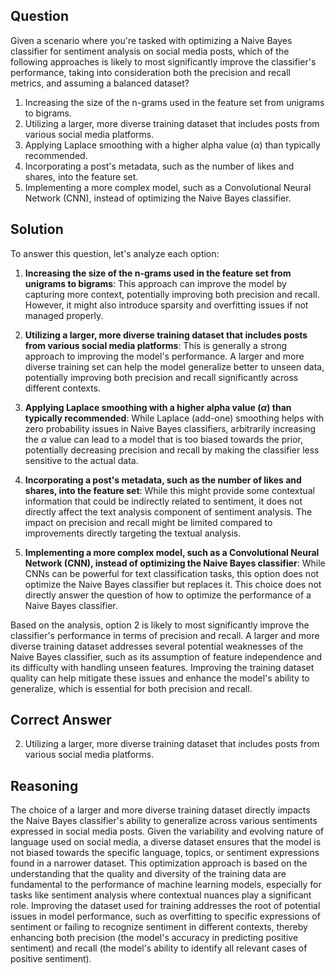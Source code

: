 ## Question

Given a scenario where you're tasked with optimizing a Naive Bayes classifier for sentiment analysis on social media posts, which of the following approaches is likely to most significantly improve the classifier's performance, taking into consideration both the precision and recall metrics, and assuming a balanced dataset?

1. Increasing the size of the n-grams used in the feature set from unigrams to bigrams.
2. Utilizing a larger, more diverse training dataset that includes posts from various social media platforms.
3. Applying Laplace smoothing with a higher alpha value ($\alpha$) than typically recommended.
4. Incorporating a post's metadata, such as the number of likes and shares, into the feature set.
5. Implementing a more complex model, such as a Convolutional Neural Network (CNN), instead of optimizing the Naive Bayes classifier.

## Solution

To answer this question, let's analyze each option:

1. **Increasing the size of the n-grams used in the feature set from unigrams to bigrams**: This approach can improve the model by capturing more context, potentially improving both precision and recall. However, it might also introduce sparsity and overfitting issues if not managed properly.

2. **Utilizing a larger, more diverse training dataset that includes posts from various social media platforms**: This is generally a strong approach to improving the model's performance. A larger and more diverse training set can help the model generalize better to unseen data, potentially improving both precision and recall significantly across different contexts.

3. **Applying Laplace smoothing with a higher alpha value ($\alpha$) than typically recommended**: While Laplace (add-one) smoothing helps with zero probability issues in Naive Bayes classifiers, arbitrarily increasing the $\alpha$ value can lead to a model that is too biased towards the prior, potentially decreasing precision and recall by making the classifier less sensitive to the actual data.

4. **Incorporating a post's metadata, such as the number of likes and shares, into the feature set**: While this might provide some contextual information that could be indirectly related to sentiment, it does not directly affect the text analysis component of sentiment analysis. The impact on precision and recall might be limited compared to improvements directly targeting the textual analysis.

5. **Implementing a more complex model, such as a Convolutional Neural Network (CNN), instead of optimizing the Naive Bayes classifier**: While CNNs can be powerful for text classification tasks, this option does not optimize the Naive Bayes classifier but replaces it. This choice does not directly answer the question of how to optimize the performance of a Naive Bayes classifier.

Based on the analysis, option 2 is likely to most significantly improve the classifier's performance in terms of precision and recall. A larger and more diverse training dataset addresses several potential weaknesses of the Naive Bayes classifier, such as its assumption of feature independence and its difficulty with handling unseen features. Improving the training dataset quality can help mitigate these issues and enhance the model's ability to generalize, which is essential for both precision and recall.

## Correct Answer

2. Utilizing a larger, more diverse training dataset that includes posts from various social media platforms.

## Reasoning

The choice of a larger and more diverse training dataset directly impacts the Naive Bayes classifier's ability to generalize across various sentiments expressed in social media posts. Given the variability and evolving nature of language used on social media, a diverse dataset ensures that the model is not biased towards the specific language, topics, or sentiment expressions found in a narrower dataset. This optimization approach is based on the understanding that the quality and diversity of the training data are fundamental to the performance of machine learning models, especially for tasks like sentiment analysis where contextual nuances play a significant role. Improving the dataset used for training addresses the root of potential issues in model performance, such as overfitting to specific expressions of sentiment or failing to recognize sentiment in different contexts, thereby enhancing both precision (the model's accuracy in predicting positive sentiment) and recall (the model's ability to identify all relevant cases of positive sentiment).